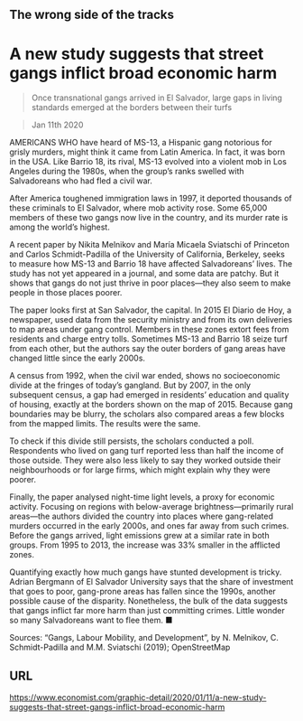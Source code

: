 ## The wrong side of the tracks

# A new study suggests that street gangs inflict broad economic harm

> Once transnational gangs arrived in El Salvador, large gaps in living standards emerged at the borders between their turfs

> Jan 11th 2020

AMERICANS WHO have heard of MS-13, a Hispanic gang notorious for grisly murders, might think it came from Latin America. In fact, it was born in the USA. Like Barrio 18, its rival, MS-13 evolved into a violent mob in Los Angeles during the 1980s, when the group’s ranks swelled with Salvadoreans who had fled a civil war.

After America toughened immigration laws in 1997, it deported thousands of these criminals to El Salvador, where mob activity rose. Some 65,000 members of these two gangs now live in the country, and its murder rate is among the world’s highest.

A recent paper by Nikita Melnikov and María Micaela Sviatschi of Princeton and Carlos Schmidt-Padilla of the University of California, Berkeley, seeks to measure how MS-13 and Barrio 18 have affected Salvadoreans’ lives. The study has not yet appeared in a journal, and some data are patchy. But it shows that gangs do not just thrive in poor places—they also seem to make people in those places poorer.

The paper looks first at San Salvador, the capital. In 2015 El Diario de Hoy, a newspaper, used data from the security ministry and from its own deliveries to map areas under gang control. Members in these zones extort fees from residents and charge entry tolls. Sometimes MS-13 and Barrio 18 seize turf from each other, but the authors say the outer borders of gang areas have changed little since the early 2000s.

A census from 1992, when the civil war ended, shows no socioeconomic divide at the fringes of today’s gangland. But by 2007, in the only subsequent census, a gap had emerged in residents’ education and quality of housing, exactly at the borders shown on the map of 2015. Because gang boundaries may be blurry, the scholars also compared areas a few blocks from the mapped limits. The results were the same.

To check if this divide still persists, the scholars conducted a poll. Respondents who lived on gang turf reported less than half the income of those outside. They were also less likely to say they worked outside their neighbourhoods or for large firms, which might explain why they were poorer.

Finally, the paper analysed night-time light levels, a proxy for economic activity. Focusing on regions with below-average brightness—primarily rural areas—the authors divided the country into places where gang-related murders occurred in the early 2000s, and ones far away from such crimes. Before the gangs arrived, light emissions grew at a similar rate in both groups. From 1995 to 2013, the increase was 33% smaller in the afflicted zones.

Quantifying exactly how much gangs have stunted development is tricky. Adrian Bergmann of El Salvador University says that the share of investment that goes to poor, gang-prone areas has fallen since the 1990s, another possible cause of the disparity. Nonetheless, the bulk of the data suggests that gangs inflict far more harm than just committing crimes. Little wonder so many Salvadoreans want to flee them. ■

Sources: “Gangs, Labour Mobility, and Development”, by N. Melnikov, C. Schmidt-Padilla and M.M. Sviatschi (2019); OpenStreetMap



## URL

https://www.economist.com/graphic-detail/2020/01/11/a-new-study-suggests-that-street-gangs-inflict-broad-economic-harm
